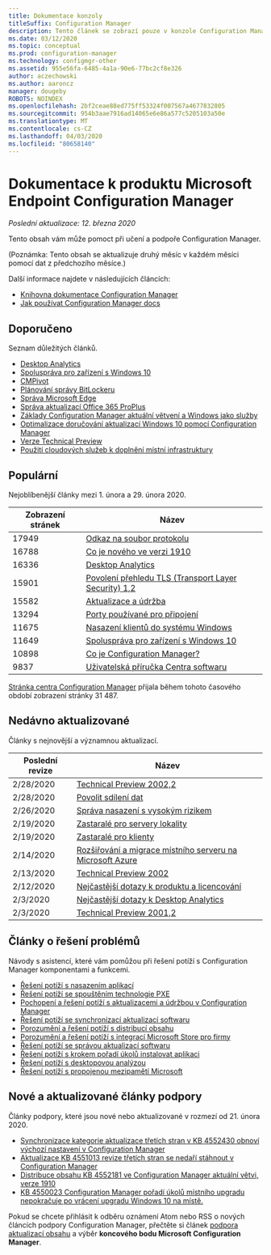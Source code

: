 ```yaml
---
title: Dokumentace konzoly
titleSuffix: Configuration Manager
description: Tento článek se zobrazí pouze v konzole Configuration Manager.
ms.date: 03/12/2020
ms.topic: conceptual
ms.prod: configuration-manager
ms.technology: configmgr-other
ms.assetid: 955e56fa-6485-4a1a-90e6-77bc2cf8e326
author: aczechowski
ms.author: aaroncz
manager: dougeby
ROBOTS: NOINDEX
ms.openlocfilehash: 2bf2ceae88ed775ff53324f007567a4677832805
ms.sourcegitcommit: 954b3aae7916ad14065e6e86a577c5205103a50e
ms.translationtype: MT
ms.contentlocale: cs-CZ
ms.lasthandoff: 04/03/2020
ms.locfileid: "80658140"
---
```

<!-- 
- Feature 1357546
- This page displays in-console, under the Community workspace, Documentation node. 
- Don't use any relative links; must be full https://docs.microsoft.com and language neutral
- Process: https://microsoft.sharepoint.com/teams/ConfigMgr/Documents/ContentPub/Data%20collection%20process%20for%20Feature%201357546%20In-console%20documentation.docx?web=1
-->

# <a name="microsoft-endpoint-configuration-manager-documentation"></a>Dokumentace k produktu Microsoft Endpoint Configuration Manager

*Poslední aktualizace: 12. března 2020*

Tento obsah vám může pomoct při učení a podpoře Configuration Manager.

(Poznámka: Tento obsah se aktualizuje druhý měsíc v každém měsíci pomocí dat z předchozího měsíce.)

Další informace najdete v následujících článcích:

- [Knihovna dokumentace Configuration Manager](https://docs.microsoft.com/configmgr)  
- [Jak používat Configuration Manager docs](https://docs.microsoft.com/configmgr/core/understand/use-docs)

## <a name="recommended"></a>Doporučeno

Seznam důležitých článků.

- [Desktop Analytics](https://docs.microsoft.com/configmgr/desktop-analytics/overview)
- [Spoluspráva pro zařízení s Windows 10](https://docs.microsoft.com/configmgr/comanage/overview)  
- [CMPivot](https://docs.microsoft.com/configmgr/core/servers/manage/cmpivot)  
- [Plánování správy BitLockeru](https://docs.microsoft.com/configmgr/protect/plan-design/bitlocker-management)  
- [Správa Microsoft Edge](https://docs.microsoft.com/configmgr/apps/deploy-use/deploy-edge)  
- [Správa aktualizací Office 365 ProPlus](https://docs.microsoft.com/configmgr/sum/deploy-use/manage-office-365-proplus-updates)  
- [Základy Configuration Manager aktuální větvení a Windows jako služby](https://docs.microsoft.com/configmgr/core/understand/configuration-manager-and-windows-as-service)
- [Optimalizace doručování aktualizací Windows 10 pomocí Configuration Manager](https://docs.microsoft.com/configmgr/sum/deploy-use/optimize-windows-10-update-delivery)
- [Verze Technical Preview](https://docs.microsoft.com/configmgr/core/get-started/technical-preview)
- [Použití cloudových služeb k doplnění místní infrastruktury](https://docs.microsoft.com/configmgr/core/understand/use-cloud-services)

## <a name="trending"></a>Populární

Nejoblíbenější články mezi 1. února a 29. února 2020.

| Zobrazení stránek | Název |
|------------|-------|
| 17949 | [Odkaz na soubor protokolu](https://docs.microsoft.com/configmgr/core/plan-design/hierarchy/log-files) |
| 16788 | [Co je nového ve verzi 1910](https://docs.microsoft.com/configmgr/core/plan-design/changes/whats-new-in-version-1910) |
| 16336 | [Desktop Analytics](https://docs.microsoft.com/configmgr/desktop-analytics/overview) |
| 15901 | [Povolení přehledu TLS (Transport Layer Security) 1,2](https://docs.microsoft.com/configmgr/core/plan-design/security/enable-tls-1-2) |
| 15582 | [Aktualizace a údržba](https://docs.microsoft.com/configmgr/core/servers/manage/updates) |
| 13294 | [Porty používané pro připojení](https://docs.microsoft.com/configmgr/core/plan-design/hierarchy/ports) |
| 11675 | [Nasazení klientů do systému Windows](https://docs.microsoft.com/configmgr/core/clients/deploy/deploy-clients-to-windows-computers) |
| 11649 | [Spoluspráva pro zařízení s Windows 10](https://docs.microsoft.com/configmgr/comanage/overview) |
| 10898 | [Co je Configuration Manager?](https://docs.microsoft.com/configmgr/core/understand/introduction) |
| 9837 | [Uživatelská příručka Centra softwaru](https://docs.microsoft.com/configmgr/core/understand/software-center) |

[Stránka centra Configuration Manager](https://docs.microsoft.com/configmgr/) přijala během tohoto časového období zobrazení stránky 31 487.

## <a name="recently-updated"></a>Nedávno aktualizované

Články s nejnovější a významnou aktualizací.

| Poslední revize | Název |
|---------------|-------|
| 2/28/2020 | [Technical Preview 2002,2](https://docs.microsoft.com/configmgr/core/get-started/2020/technical-preview-2002-2) |
| 2/28/2020 | [Povolit sdílení dat](https://docs.microsoft.com/configmgr/desktop-analytics/enable-data-sharing) |
| 2/26/2020 | [Správa nasazení s vysokým rizikem](https://docs.microsoft.com/configmgr/core/servers/manage/settings-to-manage-high-risk-deployments) |
| 2/19/2020 | [Zastaralé pro servery lokality](https://docs.microsoft.com/configmgr/core/plan-design/changes/deprecated/removed-and-deprecated-server) |
| 2/19/2020 | [Zastaralé pro klienty](https://docs.microsoft.com/configmgr/core/plan-design/changes/deprecated/removed-and-deprecated-client) |
| 2/14/2020 | [Rozšiřování a migrace místního serveru na Microsoft Azure](https://docs.microsoft.com/configmgr/core/support/azure-migration-tool) |
| 2/13/2020 | [Technical Preview 2002](https://docs.microsoft.com/configmgr/core/get-started/2020/technical-preview-2002) |
| 2/12/2020 | [Nejčastější dotazy k produktu a licencování](https://docs.microsoft.com/configmgr/core/understand/product-and-licensing-faq) |
| 2/3/2020 | [Nejčastější dotazy k Desktop Analytics](https://docs.microsoft.com/configmgr/desktop-analytics/faq) |
| 2/3/2020 | [Technical Preview 2001,2](https://docs.microsoft.com/configmgr/core/get-started/2020/technical-preview-2001-2) |

## <a name="troubleshooting-articles"></a>Články o řešení problémů

Návody s asistencí, které vám pomůžou při řešení potíží s Configuration Manager komponentami a funkcemi.

- [Řešení potíží s nasazením aplikací](https://docs.microsoft.com/configmgr/apps/understand/app-deployment-technical-reference)
- [Řešení potíží se spouštěním technologie PXE](https://support.microsoft.com/help/4468612)
- [Pochopení a řešení potíží s aktualizacemi a údržbou v Configuration Manager](https://support.microsoft.com/help/4490424)
- [Řešení potíží se synchronizací aktualizací softwaru](https://support.microsoft.com/help/10059)
- [Porozumění a řešení potíží s distribucí obsahu](https://support.microsoft.com/help/4482728)
- [Porozumění a řešení potíží s integrací Microsoft Store pro firmy](https://docs.microsoft.com/configmgr/apps/deploy-use/troubleshoot-microsoft-store-for-business-integration)
- [Řešení potíží se správou aktualizací softwaru](https://support.microsoft.com/help/10680)
- [Řešení potíží s krokem pořadí úkolů instalovat aplikaci](https://support.microsoft.com/help/18408/)
- [Řešení potíží s desktopovou analýzou](https://docs.microsoft.com/configmgr/desktop-analytics/troubleshooting)
- [Řešení potíží s propojenou mezipamětí Microsoft](https://docs.microsoft.com/configmgr/core/servers/deploy/configure/troubleshoot-microsoft-connected-cache)

## <a name="new-and-updated-support-articles"></a>Nové a aktualizované články podpory

Články podpory, které jsou nové nebo aktualizované v rozmezí od 21. února 2020.

- [Synchronizace kategorie aktualizace třetích stran v KB 4552430 obnoví výchozí nastavení v Configuration Manager](https://support.microsoft.com/help/4552430)
- [Aktualizace KB 4551013 revize třetích stran se nedaří stáhnout v Configuration Manager](https://support.microsoft.com/help/4551013)
- [Distribuce obsahu KB 4552181 ve Configuration Manager aktuální větvi, verze 1910](https://support.microsoft.com/help/4552181)
- [KB 4550023 Configuration Manager pořadí úkolů místního upgradu nepokračuje po vrácení upgradu Windows 10 na místě.](https://support.microsoft.com/help/4550023)

Pokud se chcete přihlásit k odběru oznámení Atom nebo RSS o nových článcích podpory Configuration Manager, přečtěte si článek [podpora aktualizací obsahu](https://support.microsoft.com/help/4089498/) a výběr **koncového bodu Microsoft Configuration Manager**.
